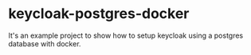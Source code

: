 # keycloak-postgres-docker
It's an example project to show how to setup keycloak using a postgres database with docker.
